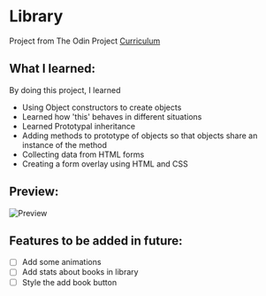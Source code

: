 # Library

Project from The Odin Project [Curriculum](https://www.theodinproject.com/lessons/node-path-javascript-library)

## **What I learned**:

By doing this project, I learned

- Using Object constructors to create objects
- Learned how 'this' behaves in different situations
- Learned Prototypal inheritance
- Adding methods to prototype of objects so that objects share an instance of the method
- Collecting data from HTML forms
- Creating a form overlay using HTML and CSS

## **Preview**:

![Preview](./images/preview.png)

## **Features to be added in future**:

- [ ] Add some animations
- [ ] Add stats about books in library
- [ ] Style the add book button